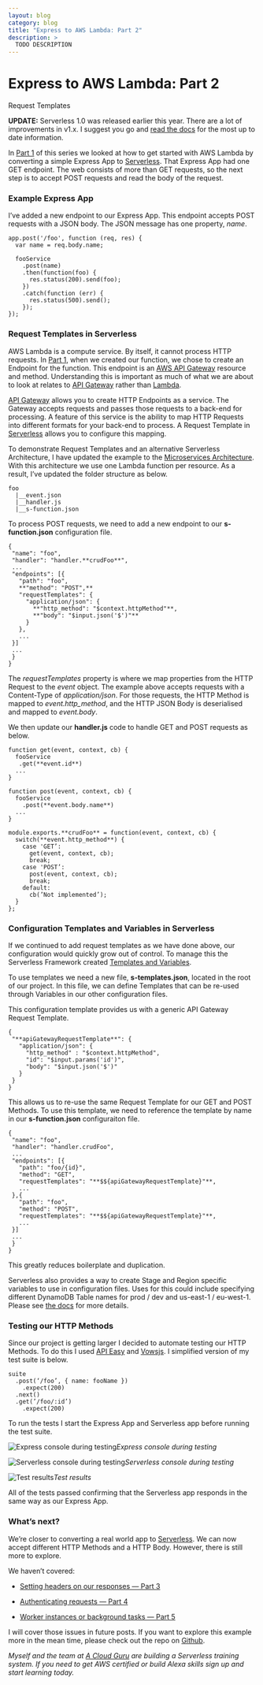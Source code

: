 ```yaml
---
layout: blog
category: blog
title: "Express to AWS Lambda: Part 2"
description: >
  TODO DESCRIPTION
---
```


# Express to AWS Lambda: Part 2

Request Templates

**UPDATE:** Serverless 1.0 was released earlier this year. There are a lot of improvements in v1.x. I suggest you go and [read the docs](https://serverless.com/framework/) for the most up to date information.

In [Part 1](https://medium.com/@johncmckim/express-to-aws-lambda-part-1-a057096abe34) of this series we looked at how to get started with AWS Lambda by converting a simple Express App to [Serverless](https://github.com/serverless/serverless). That Express App had one GET endpoint. The web consists of more than GET requests, so the next step is to accept POST requests and read the body of the request.

### Example Express App

I’ve added a new endpoint to our Express App. This endpoint accepts POST requests with a JSON body. The JSON message has one property, *name*.

    app.post('/foo', function (req, res) {
      var name = req.body.name;

      fooService
        .post(name)
        .then(function(foo) {
          res.status(200).send(foo);
        })
        .catch(function (err) {
          res.status(500).send();
        });
    });

### Request Templates in Serverless

AWS Lambda is a compute service. By itself, it cannot process HTTP requests. In [Part 1](https://medium.com/@johncmckim/express-to-aws-lambda-part-1-a057096abe34), when we created our function, we chose to create an Endpoint for the function. This endpoint is an [AWS API Gateway](https://aws.amazon.com/api-gateway/) resource and method. Understanding this is important as much of what we are about to look at relates to [API Gateway](https://aws.amazon.com/api-gateway/) rather than [Lambda](https://aws.amazon.com/lambda/).

[API Gateway](https://aws.amazon.com/api-gateway/) allows you to create HTTP Endpoints as a service. The Gateway accepts requests and passes those requests to a back-end for processing. A feature of this service is the ability to map HTTP Requests into different formats for your back-end to process. A Request Template in [Serverless](https://github.com/serverless/serverless) allows you to configure this mapping.

To demonstrate Request Templates and an alternative Serverless Architecture, I have updated the example to the [Microservices Architecture](http://docs.serverless.com/docs/application-architectures). With this architecture we use one Lambda function per resource. As a result, I’ve updated the folder structure as below.

    foo
      |__event.json
      |__handler.js
      |__s-function.json

To process POST requests, we need to add a new endpoint to our **s-function.json** configuration file.

    {
     "name": "foo",
     "handler": "handler.**crudFoo**",
     ...
     "endpoints": [{
       "path": "foo",
       **"method": "POST",**
       "requestTemplates": {
         "application/json": {
           **"http_method": "$context.httpMethod"**,
           **"body": "$input.json('$')"**
         }
       },
       ...
     }]
     ...
     }
    }

The *requestTemplates* property is where we map properties from the HTTP Request to the *event* object. The example above accepts requests with a Content-Type of *application/json*. For those requests, the HTTP Method is mapped to *event.http_method*, and the HTTP JSON Body is deserialised and mapped to *event.body*.

We then update our **handler.js** code to handle GET and POST requests as below.

    function get(event, context, cb) {
      fooService
       .get(**event.id**)
      ...
    }

    function post(event, context, cb) {
      fooService
        .post(**event.body.name**)
      ...
    }

    module.exports.**crudFoo** = function(event, context, cb) {
      switch(**event.http_method**) {
        case 'GET’:
          get(event, context, cb);
          break;
        case 'POST’:
          post(event, context, cb);
          break;
        default:
          cb(’Not implemented’);
      }
    };

### Configuration Templates and Variables in Serverless

If we continued to add request templates as we have done above, our configuration would quickly grow out of control. To manage this the Serverless Framework created [Templates and Variables](http://docs.serverless.com/docs/templates-variables).

To use templates we need a new file, **s-templates.json**, located in the root of our project. In this file, we can define Templates that can be re-used through Variables in our other configuration files.

This configuration template provides us with a generic API Gateway Request Template.

    {
     "**apiGatewayRequestTemplate**": {
       "application/json": {
         "http_method" : "$context.httpMethod",
         "id": "$input.params('id')",
         "body": "$input.json('$')"
       }
     }
    }

This allows us to re-use the same Request Template for our GET and POST Methods. To use this template, we need to reference the template by name in our **s-function.json** configuraiton file.

    {
     "name": "foo",
     "handler": "handler.crudFoo",
     ...
     "endpoints": [{
       "path": "foo/{id}",
       "method": "GET",
       "requestTemplates": "**$${apiGatewayRequestTemplate}"**,
       ...
     },{
       "path": "foo",
       "method": "POST",
       "requestTemplates": "**$${apiGatewayRequestTemplate}"**,
       ...
     }]
     ...
     }
    }

This greatly reduces boilerplate and duplication.

Serverless also provides a way to create Stage and Region specific variables to use in configuration files. Uses for this could include specifying different DynamoDB Table names for prod / dev and us-east-1 / eu-west-1. Please see [the docs](http://docs.serverless.com/docs/templates-variables#section-variables) for more details.

### Testing our HTTP Methods

Since our project is getting larger I decided to automate testing our HTTP Methods. To do this I used [API Easy](https://github.com/vowsjs/api-easy) and [Vowsjs](http://vowsjs.org/). I simplified version of my test suite is below.

    suite
      .post(‘/foo’, { name: fooName })
        .expect(200)
      .next()
      .get(’/foo/:id’) 
        .expect(200)

To run the tests I start the Express App and Serverless app before running the test suite.

![Express console during testing](https://cdn-images-1.medium.com/max/2088/1*DKZkMgHBzrQKfc856G_Fgw.png)*Express console during testing*

![Serverless console during testing](https://cdn-images-1.medium.com/max/2112/1*-vXH_WaRrq7X2_mwYkdgZw.png)*Serverless console during testing*

![Test results](https://cdn-images-1.medium.com/max/2716/1*PucbkjLvmqm8T7ukWKmUIQ.png)*Test results*

All of the tests passed confirming that the Serverless app responds in the same way as our Express App.

### What’s next?

We’re closer to converting a real world app to [Serverless](https://github.com/serverless/serverless). We can now accept different HTTP Methods and a HTTP Body. However, there is still more to explore.

We haven’t covered:

* [Setting headers on our responses — Part 3](https://medium.com/@johncmckim/express-to-aws-lambda-part-3-eca9a442f9ff)

* [Authenticating requests — Part 4](https://medium.com/@johncmckim/express-to-aws-lambda-part-4-22257f71385f)

* [Worker instances or background tasks — Part 5](https://medium.com/@johncmckim/express-to-aws-lambda-part-5-dcde1532279c)

I will cover those issues in future posts. If you want to explore this example more in the mean time, please check out the repo on [Github](https://github.com/johncmckim/express-to-aws-lambda/tree/2-request-templates).

*Myself and the team at [A Cloud Guru](https://acloud.guru/) are building a Serverless training system. If you need to get AWS certified or build Alexa skills sign up and start learning today.*
